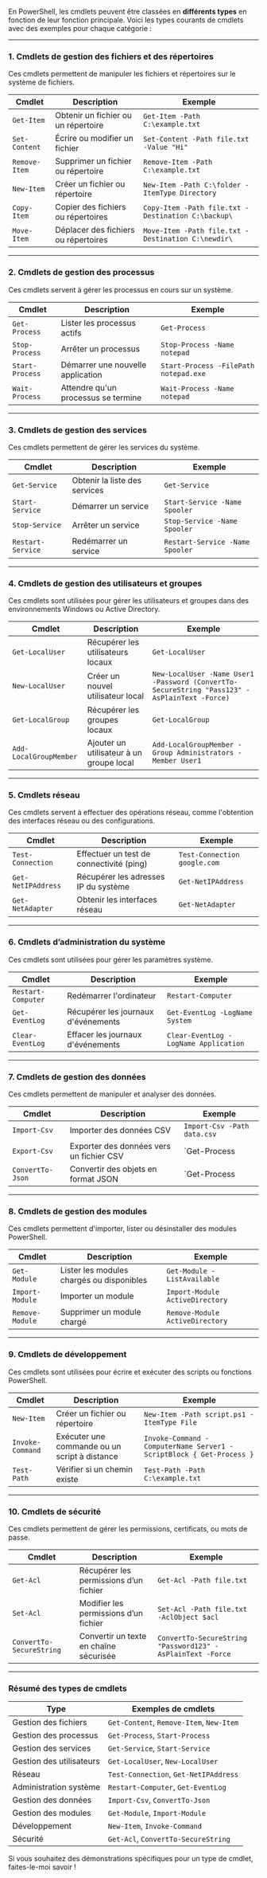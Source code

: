 En PowerShell, les cmdlets peuvent être classées en **différents types** en fonction de leur fonction principale. Voici les types courants de cmdlets avec des exemples pour chaque catégorie :

---

### **1. Cmdlets de gestion des fichiers et des répertoires**
Ces cmdlets permettent de manipuler les fichiers et répertoires sur le système de fichiers.

| **Cmdlet**         | **Description**                         | **Exemple**                              |
|--------------------|-----------------------------------------|------------------------------------------|
| `Get-Item`         | Obtenir un fichier ou un répertoire     | `Get-Item -Path C:\example.txt`          |
| `Set-Content`      | Écrire ou modifier un fichier           | `Set-Content -Path file.txt -Value "Hi"` |
| `Remove-Item`      | Supprimer un fichier ou répertoire      | `Remove-Item -Path C:\example.txt`       |
| `New-Item`         | Créer un fichier ou répertoire          | `New-Item -Path C:\folder -ItemType Directory` |
| `Copy-Item`        | Copier des fichiers ou répertoires      | `Copy-Item -Path file.txt -Destination C:\backup\` |
| `Move-Item`        | Déplacer des fichiers ou répertoires    | `Move-Item -Path file.txt -Destination C:\newdir\` |

---

### **2. Cmdlets de gestion des processus**
Ces cmdlets servent à gérer les processus en cours sur un système.

| **Cmdlet**         | **Description**                             | **Exemple**                              |
|--------------------|---------------------------------------------|------------------------------------------|
| `Get-Process`      | Lister les processus actifs                | `Get-Process`                           |
| `Stop-Process`     | Arrêter un processus                       | `Stop-Process -Name notepad`            |
| `Start-Process`    | Démarrer une nouvelle application          | `Start-Process -FilePath notepad.exe`   |
| `Wait-Process`     | Attendre qu'un processus se termine        | `Wait-Process -Name notepad`            |

---

### **3. Cmdlets de gestion des services**
Ces cmdlets permettent de gérer les services du système.

| **Cmdlet**         | **Description**                          | **Exemple**                              |
|--------------------|------------------------------------------|------------------------------------------|
| `Get-Service`      | Obtenir la liste des services            | `Get-Service`                           |
| `Start-Service`    | Démarrer un service                      | `Start-Service -Name Spooler`           |
| `Stop-Service`     | Arrêter un service                       | `Stop-Service -Name Spooler`            |
| `Restart-Service`  | Redémarrer un service                    | `Restart-Service -Name Spooler`         |

---

### **4. Cmdlets de gestion des utilisateurs et groupes**
Ces cmdlets sont utilisées pour gérer les utilisateurs et groupes dans des environnements Windows ou Active Directory.

| **Cmdlet**         | **Description**                               | **Exemple**                              |
|--------------------|-----------------------------------------------|------------------------------------------|
| `Get-LocalUser`    | Récupérer les utilisateurs locaux             | `Get-LocalUser`                         |
| `New-LocalUser`    | Créer un nouvel utilisateur local             | `New-LocalUser -Name User1 -Password (ConvertTo-SecureString "Pass123" -AsPlainText -Force)` |
| `Get-LocalGroup`   | Récupérer les groupes locaux                  | `Get-LocalGroup`                        |
| `Add-LocalGroupMember` | Ajouter un utilisateur à un groupe local   | `Add-LocalGroupMember -Group Administrators -Member User1` |

---

### **5. Cmdlets réseau**
Ces cmdlets servent à effectuer des opérations réseau, comme l'obtention des interfaces réseau ou des configurations.

| **Cmdlet**         | **Description**                          | **Exemple**                              |
|--------------------|------------------------------------------|------------------------------------------|
| `Test-Connection`  | Effectuer un test de connectivité (ping) | `Test-Connection google.com`            |
| `Get-NetIPAddress` | Récupérer les adresses IP du système     | `Get-NetIPAddress`                      |
| `Get-NetAdapter`   | Obtenir les interfaces réseau            | `Get-NetAdapter`                        |

---

### **6. Cmdlets d’administration du système**
Ces cmdlets sont utilisées pour gérer les paramètres système.

| **Cmdlet**         | **Description**                               | **Exemple**                              |
|--------------------|-----------------------------------------------|------------------------------------------|
| `Restart-Computer` | Redémarrer l'ordinateur                       | `Restart-Computer`                      |
| `Get-EventLog`     | Récupérer les journaux d'événements            | `Get-EventLog -LogName System`          |
| `Clear-EventLog`   | Effacer les journaux d'événements              | `Clear-EventLog -LogName Application`   |

---

### **7. Cmdlets de gestion des données**
Ces cmdlets permettent de manipuler et analyser des données.

| **Cmdlet**         | **Description**                               | **Exemple**                              |
|--------------------|-----------------------------------------------|------------------------------------------|
| `Import-Csv`       | Importer des données CSV                      | `Import-Csv -Path data.csv`             |
| `Export-Csv`       | Exporter des données vers un fichier CSV       | `Get-Process | Export-Csv -Path processes.csv -NoTypeInformation` |
| `ConvertTo-Json`   | Convertir des objets en format JSON            | `Get-Process | ConvertTo-Json`          |

---

### **8. Cmdlets de gestion des modules**
Ces cmdlets permettent d'importer, lister ou désinstaller des modules PowerShell.

| **Cmdlet**         | **Description**                               | **Exemple**                              |
|--------------------|-----------------------------------------------|------------------------------------------|
| `Get-Module`       | Lister les modules chargés ou disponibles     | `Get-Module -ListAvailable`             |
| `Import-Module`    | Importer un module                            | `Import-Module ActiveDirectory`         |
| `Remove-Module`    | Supprimer un module chargé                    | `Remove-Module ActiveDirectory`         |

---

### **9. Cmdlets de développement**
Ces cmdlets sont utilisées pour écrire et exécuter des scripts ou fonctions PowerShell.

| **Cmdlet**         | **Description**                               | **Exemple**                              |
|--------------------|-----------------------------------------------|------------------------------------------|
| `New-Item`         | Créer un fichier ou répertoire                | `New-Item -Path script.ps1 -ItemType File` |
| `Invoke-Command`   | Exécuter une commande ou un script à distance | `Invoke-Command -ComputerName Server1 -ScriptBlock { Get-Process }` |
| `Test-Path`        | Vérifier si un chemin existe                  | `Test-Path -Path C:\example.txt`        |

---

### **10. Cmdlets de sécurité**
Ces cmdlets permettent de gérer les permissions, certificats, ou mots de passe.

| **Cmdlet**         | **Description**                               | **Exemple**                              |
|--------------------|-----------------------------------------------|------------------------------------------|
| `Get-Acl`          | Récupérer les permissions d’un fichier        | `Get-Acl -Path file.txt`                |
| `Set-Acl`          | Modifier les permissions d’un fichier         | `Set-Acl -Path file.txt -AclObject $acl`|
| `ConvertTo-SecureString` | Convertir un texte en chaîne sécurisée   | `ConvertTo-SecureString "Password123" -AsPlainText -Force` |

---

### **Résumé des types de cmdlets**
| **Type**                   | **Exemples de cmdlets**                   |
|----------------------------|-------------------------------------------|
| Gestion des fichiers       | `Get-Content`, `Remove-Item`, `New-Item` |
| Gestion des processus      | `Get-Process`, `Start-Process`           |
| Gestion des services       | `Get-Service`, `Start-Service`           |
| Gestion des utilisateurs   | `Get-LocalUser`, `New-LocalUser`         |
| Réseau                     | `Test-Connection`, `Get-NetIPAddress`    |
| Administration système     | `Restart-Computer`, `Get-EventLog`       |
| Gestion des données        | `Import-Csv`, `ConvertTo-Json`           |
| Gestion des modules        | `Get-Module`, `Import-Module`            |
| Développement              | `New-Item`, `Invoke-Command`             |
| Sécurité                   | `Get-Acl`, `ConvertTo-SecureString`      |

Si vous souhaitez des démonstrations spécifiques pour un type de cmdlet, faites-le-moi savoir !